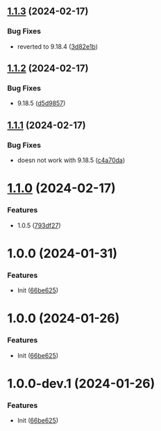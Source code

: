 ## [1.1.3](https://github.com/Slenderman00/revanced-patches-grindr/compare/v1.1.2...v1.1.3) (2024-02-17)


### Bug Fixes

* reverted to 9.18.4 ([3d82e1b](https://github.com/Slenderman00/revanced-patches-grindr/commit/3d82e1bf4001a748c3737672494c60559850a553))

## [1.1.2](https://github.com/Slenderman00/revanced-patches-grindr/compare/v1.1.1...v1.1.2) (2024-02-17)


### Bug Fixes

* 9.18.5 ([d5d9857](https://github.com/Slenderman00/revanced-patches-grindr/commit/d5d985737817c969a28fdb5bf90aed61bc2a6578))

## [1.1.1](https://github.com/Slenderman00/revanced-patches-grindr/compare/v1.1.0...v1.1.1) (2024-02-17)


### Bug Fixes

* doesn not work with 9.18.5 ([c4a70da](https://github.com/Slenderman00/revanced-patches-grindr/commit/c4a70da652fc2d92c98aa6adb962c9184576b4f6))

# [1.1.0](https://github.com/Slenderman00/revanced-patches-grindr/compare/v1.0.0...v1.1.0) (2024-02-17)


### Features

* 1.0.5 ([793df27](https://github.com/Slenderman00/revanced-patches-grindr/commit/793df27b95a6ca3e0c17c7ecf0c9881132b5ed75))

# 1.0.0 (2024-01-31)


### Features

* Init ([66be625](https://github.com/Slenderman00/revanced-patches-grindr/commit/66be625f25ee2d678dac62a5bf4daa631284f8f6))

# 1.0.0 (2024-01-26)


### Features

* Init ([66be625](https://github.com/ReVanced/revanced-patches-template/commit/66be625f25ee2d678dac62a5bf4daa631284f8f6))

# 1.0.0-dev.1 (2024-01-26)


### Features

* Init ([66be625](https://github.com/ReVanced/revanced-patches-template/commit/66be625f25ee2d678dac62a5bf4daa631284f8f6))
